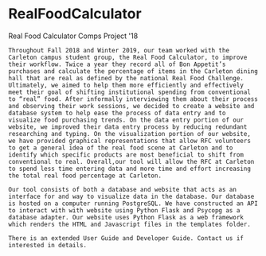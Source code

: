 # RealFoodCalculator
Real Food Calculator Comps Project '18

	Throughout Fall 2018 and Winter 2019, our team worked with the Carleton campus student group, the Real Food Calculator, to improve their workflow. Twice a year they record all of Bon Appetit’s purchases and calculate the percentage of items in the Carleton dining hall that are real as defined by the national Real Food Challenge. Ultimately, we aimed to help them more efficiently and effectively meet their goal of shifting institutional spending from conventional to “real” food. After informally interviewing them about their process and observing their work sessions, we decided to create a website and database system to help ease the process of data entry and to visualize food purchasing trends. On the data entry portion of our website, we improved their data entry process by reducing redundant researching and typing. On the visualization portion of our website, we have provided graphical representations that allow RFC volunteers to get a general idea of the real food scene at Carleton and to identify which specific products are most beneficial to shift from conventional to real. Overall,our tool will allow the RFC at Carleton to spend less time entering data and more time and effort increasing the total real food percentage at Carleton.

    Our tool consists of both a database and website that acts as an interface for and way to visualize data in the database. Our database is hosted on a computer running PostgreSQL. We have constructed an API to interact with with website using Python Flask and Psycopg as a database adapter. Our website uses Python Flask as a web framework which renders the HTML and Javascript files in the templates folder. 

    There is an extended User Guide and Developer Guide. Contact us if interested in details. 
